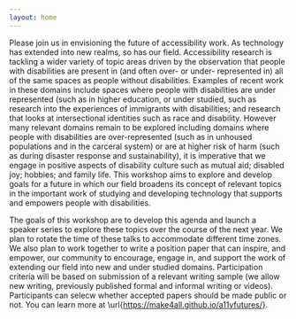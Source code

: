 ```yaml
---
layout: home
---
```


Please join us in envisioning the future of accessibility work. As
technology has extended into new realms, so has our field.
Accessibility research is tackling a wider variety of topic areas
driven by the observation that people with disabilities are present in
(and often over- or under- represented in) all of the same spaces as
people without disabilities. Examples of recent work in these domains
include spaces where people with disabilities are under represented
(such as in higher education, or under studied, such as research into
the experiences of immigrants with disabilities; and research that
looks at intersectional identities such as race and disability.
However many relevant domains remain to be explored including domains
where people with disabilities are over-represented (such as in
unhoused populations and in the carceral system) or are at higher risk
of harm (such as during disaster response and sustainability), it is
imperative that we engage in positive aspects of disability culture
such as mutual aid; disabled joy; hobbies; and family life. This
workshop aims to explore and develop goals for a future in which our field
broadens its concept of relevant topics in the important work of
studying and developing technology that supports and empowers people
with disabilities.


The goals of this workshop are to develop this agenda and launch a
speaker series to explore these topics over the course of the next
year. We plan to rotate the time of these talks to accommodate
different time zones. We also plan to work together to write a
position paper that can inspire, and empower, our community to
encourage, engage in, and support the work of extending our field into
new and under studied domains. Participation criteria will be based on
submission of a relevant writing sample (we allow new writing,
previously published formal and informal writing or videos).
Participants can selecw whether accepted papers should be made public
or not. You can learn more at
\url{https://make4all.github.io/a11yfutures/}.
